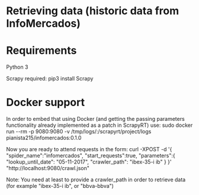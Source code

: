 Retrieving data (historic data from InfoMercados)
==========================================================================

# Requirements #

Python 3

Scrapy required:
pip3 install Scrapy


# Docker support
In order to embed that using Docker (and getting the passing parameters functionality already implemented as a patch in ScrapyRT) use:
sudo docker run --rm -p 9080:9080 -v /tmp/logs/:/scrapyrt/project/logs pianista215/infomercados:0.1.0

Now you are ready to attend requests in the form:
curl -XPOST -d '{ "spider_name":"infomercados", "start_requests":true, "parameters":{ "lookup_until_date": "05-11-2017", "crawler_path": "ibex-35-i ib" } }' "http://localhost:9080/crawl.json"

Note: You need at least to provide a crawler_path in order to retrieve data (for example "ibex-35-i ib", or "bbva-bbva")
